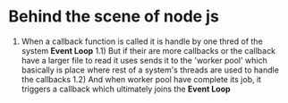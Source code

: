 # Behind the scene of node js

1) When a callback function is called it is handle by one thred of the system **Event Loop**
    1.1) But if their are more callbacks or the callback have a larger file to read
         it uses sends it to the 'worker pool' which basically is place where rest of 
         a system's threads are used to handle the callbacks
    1.2) And when worker pool have complete its job, it triggers a callback which ultimately joins the **Event Loop**
    